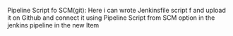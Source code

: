 Pipeline Script fo SCM(git):  Here i  can wrote Jenkinsfile script f and upload it on Github and connect it using Pipeline Script from SCM option in the jenkins pipeline in the new Item 

